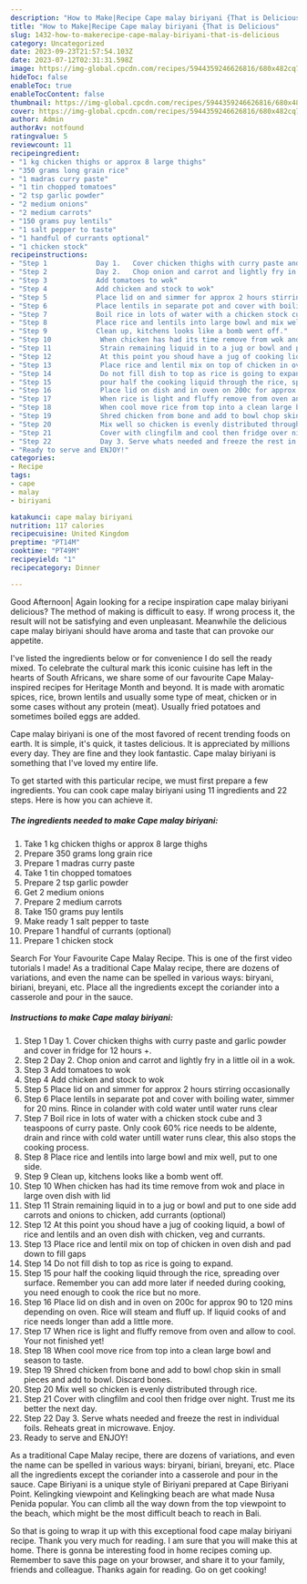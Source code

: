 ```yaml
---
description: "How to Make|Recipe Cape malay biriyani {That is Delicious"
title: "How to Make|Recipe Cape malay biriyani {That is Delicious"
slug: 1432-how-to-makerecipe-cape-malay-biriyani-that-is-delicious
category: Uncategorized
date: 2023-09-23T21:57:54.103Z
date: 2023-07-12T02:31:31.598Z
image: https://img-global.cpcdn.com/recipes/5944359246626816/680x482cq70/cape-malay-biriyani-recipe-main-photo.jpg
hideToc: false
enableToc: true
enableTocContent: false
thumbnail: https://img-global.cpcdn.com/recipes/5944359246626816/680x482cq70/cape-malay-biriyani-recipe-main-photo.jpg
cover: https://img-global.cpcdn.com/recipes/5944359246626816/680x482cq70/cape-malay-biriyani-recipe-main-photo.jpg
author: Admin
authorAv: notfound
ratingvalue: 5
reviewcount: 11
recipeingredient:
- "1 kg chicken thighs or approx 8 large thighs"
- "350 grams long grain rice"
- "1 madras curry paste"
- "1 tin chopped tomatoes"
- "2 tsp garlic powder"
- "2 medium onions"
- "2 medium carrots"
- "150 grams puy lentils"
- "1 salt pepper to taste"
- "1 handful of currants optional"
- "1 chicken stock"
recipeinstructions:
- "Step 1            Day 1.   Cover chicken thighs with curry paste and garlic powder and cover in fridge for 12 hours +."
- "Step 2            Day 2.   Chop onion and carrot and lightly fry in a little oil in a wok."
- "Step 3            Add tomatoes to wok"
- "Step 4            Add chicken and stock to wok"
- "Step 5            Place lid on and simmer for approx 2 hours stirring occasionally"
- "Step 6            Place lentils in separate pot and cover with boiling water, simmer for 20 mins. Rince in colander with cold water until water runs clear"
- "Step 7            Boil rice in lots of water with a chicken stock cube and 3 teaspoons of curry paste. Only cook 60% rice needs to be aldente, drain and rince with cold water untill water runs clear, this also stops the cooking process."
- "Step 8            Place rice and lentils into large bowl and mix well, put to one side."
- "Step 9            Clean up, kitchens looks like a bomb went off."
- "Step 10            When chicken has had its time remove from wok and place in large oven dish with lid"
- "Step 11            Strain remaining liquid in to a jug or bowl and put to one side add carrots and onions to chicken, add currants (optional)"
- "Step 12            At this point you shoud have a jug of cooking liquid, a bowl of rice and lentils and an oven dish with chicken, veg and currants."
- "Step 13            Place rice and lentil mix on top of chicken in oven dish and pad down to fill gaps"
- "Step 14            Do not fill dish to top as rice is going to expand."
- "Step 15            pour half the cooking liquid through the rice, spreading over surface. Remember you can add more later if needed during cooking, you need enough to cook the rice but no more."
- "Step 16            Place lid on dish and in oven on 200c for approx 90 to 120 mins depending on oven. Rice will steam and fluff up. If liquid cooks of and rice needs longer than add a little more."
- "Step 17            When rice is light and fluffy remove from oven and allow to cool.  Your not finished yet!"
- "Step 18            When cool move rice from top into a clean large bowl and season to taste."
- "Step 19            Shred chicken from bone and add to bowl chop skin in small pieces and add to bowl. Discard bones."
- "Step 20            Mix well so chicken is evenly distributed through rice."
- "Step 21            Cover with clingfilm and cool then fridge over night. Trust me its better the next day."
- "Step 22            Day 3. Serve whats needed and freeze the rest in individual foils. Reheats great in microwave. Enjoy."
- "Ready to serve and ENJOY!"
categories:
- Recipe
tags:
- cape
- malay
- biriyani

katakunci: cape malay biriyani 
nutrition: 117 calories
recipecuisine: United Kingdom
preptime: "PT14M"
cooktime: "PT49M"
recipeyield: "1"
recipecategory: Dinner

---
```



Good Afternoon| Again looking for a recipe inspiration cape malay biriyani delicious? The method of making is difficult to easy. If wrong process it, the result will not be satisfying and even unpleasant. Meanwhile the delicious cape malay biriyani should have aroma and taste that can provoke our appetite.





I&#39;ve listed the ingredients below or for convenience I do sell the ready mixed. To celebrate the cultural mark this iconic cuisine has left in the hearts of South Africans, we share some of our favourite Cape Malay-inspired recipes for Heritage Month and beyond. It is made with aromatic spices, rice, brown lentils and usually some type of meat, chicken or in some cases without any protein (meat). Usually fried potatoes and sometimes boiled eggs are added.

Cape malay biriyani is one of the most favored of recent trending foods on earth. It is simple, it's quick, it tastes delicious. It is appreciated by millions every day. They are fine and they look fantastic. Cape malay biriyani is something that I've loved my entire life.


To get started with this particular recipe, we must first prepare a few ingredients. You can cook cape malay biriyani using 11 ingredients and 22 steps. Here is how you can achieve it.

<!--inarticleads1-->

##### The ingredients needed to make Cape malay biriyani:

1. Take 1 kg chicken thighs or approx 8 large thighs
1. Prepare 350 grams long grain rice
1. Prepare 1 madras curry paste
1. Take 1 tin chopped tomatoes
1. Prepare 2 tsp garlic powder
1. Get 2 medium onions
1. Prepare 2 medium carrots
1. Take 150 grams puy lentils
1. Make ready 1 salt pepper to taste
1. Prepare 1 handful of currants (optional)
1. Prepare 1 chicken stock


Search For Your Favourite Cape Malay Recipe. This is one of the first video tutorials I made! As a traditional Cape Malay recipe, there are dozens of variations, and even the name can be spelled in various ways: biryani, biriani, breyani, etc. Place all the ingredients except the coriander into a casserole and pour in the sauce. 

<!--inarticleads2-->

##### Instructions to make Cape malay biriyani:

1. Step 1            Day 1.   Cover chicken thighs with curry paste and garlic powder and cover in fridge for 12 hours +.
1. Step 2            Day 2.   Chop onion and carrot and lightly fry in a little oil in a wok.
1. Step 3            Add tomatoes to wok
1. Step 4            Add chicken and stock to wok
1. Step 5            Place lid on and simmer for approx 2 hours stirring occasionally
1. Step 6            Place lentils in separate pot and cover with boiling water, simmer for 20 mins. Rince in colander with cold water until water runs clear
1. Step 7            Boil rice in lots of water with a chicken stock cube and 3 teaspoons of curry paste. Only cook 60% rice needs to be aldente, drain and rince with cold water untill water runs clear, this also stops the cooking process.
1. Step 8            Place rice and lentils into large bowl and mix well, put to one side.
1. Step 9            Clean up, kitchens looks like a bomb went off.
1. Step 10            When chicken has had its time remove from wok and place in large oven dish with lid
1. Step 11            Strain remaining liquid in to a jug or bowl and put to one side add carrots and onions to chicken, add currants (optional)
1. Step 12            At this point you shoud have a jug of cooking liquid, a bowl of rice and lentils and an oven dish with chicken, veg and currants.
1. Step 13            Place rice and lentil mix on top of chicken in oven dish and pad down to fill gaps
1. Step 14            Do not fill dish to top as rice is going to expand.
1. Step 15            pour half the cooking liquid through the rice, spreading over surface. Remember you can add more later if needed during cooking, you need enough to cook the rice but no more.
1. Step 16            Place lid on dish and in oven on 200c for approx 90 to 120 mins depending on oven. Rice will steam and fluff up. If liquid cooks of and rice needs longer than add a little more.
1. Step 17            When rice is light and fluffy remove from oven and allow to cool.  Your not finished yet!
1. Step 18            When cool move rice from top into a clean large bowl and season to taste.
1. Step 19            Shred chicken from bone and add to bowl chop skin in small pieces and add to bowl. Discard bones.
1. Step 20            Mix well so chicken is evenly distributed through rice.
1. Step 21            Cover with clingfilm and cool then fridge over night. Trust me its better the next day.
1. Step 22            Day 3. Serve whats needed and freeze the rest in individual foils. Reheats great in microwave. Enjoy.
1. Ready to serve and ENJOY!

As a traditional Cape Malay recipe, there are dozens of variations, and even the name can be spelled in various ways: biryani, biriani, breyani, etc. Place all the ingredients except the coriander into a casserole and pour in the sauce. Cape Biriyani is a unique style of Biriyani prepared at Cape Biriyani Point. Kelingking viewpoint and Kelingking beach are what made Nusa Penida popular. You can climb all the way down from the top viewpoint to the beach, which might be the most difficult beach to reach in Bali. 

So that is going to wrap it up with this exceptional food cape malay biriyani recipe. Thank you very much for reading. I am sure that you will make this at home. There is gonna be interesting food in home recipes coming up. Remember to save this page on your browser, and share it to your family, friends and colleague. Thanks again for reading. Go on get cooking!
